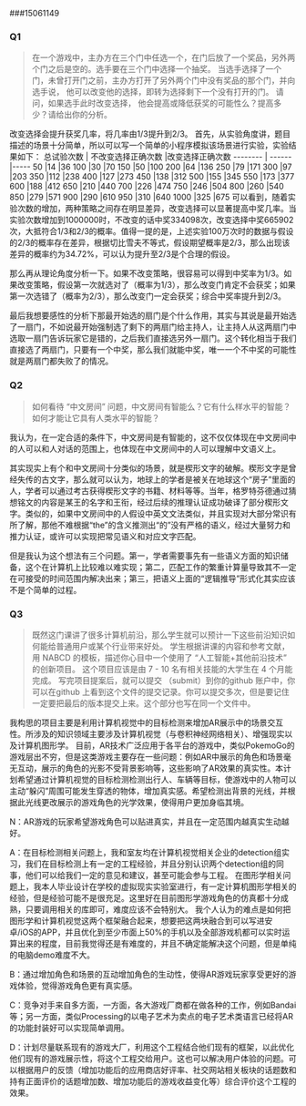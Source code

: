 ###15061149
### Q1
>  在一个游戏中，主办方在三个门中任选一个，在门后放了一个奖品，另外两个门之后是空的。选手要在三个门中选择一个抽奖。 当选手选择了一个门，未曾打开门之前，主办方打开了另外两个门中没有奖品的那个门，并向选手说， 他可以改变他的选择，即转为选择剩下一个没有打开的门。 请问，如果选手此时改变选择， 他会提高或降低获奖的可能性么？提高多少？请给出你的分析。 

改变选择会提升获奖几率，将几率由1/3提升到2/3。
首先，从实验角度讲，题目描述的场景十分简单，所以可以写一个简单的小程序模拟该场景进行实验，实验结果如下：
总试验次数     | 不改变选择正确次数   |改变选择正确次数
-------- | ------|-----
50      |14     |36
100     |30     |70
150     |50     |100
200     |64     |136
250     |79     |171
300     |97     |203
350     |112    |238
400     |127    |273
450     |138    |312
500     |155    |345
550     |173    |377
600     |188    |412
650     |210    |440
700     |226    |474
750     |246    |504
800     |260    |540
850     |279    |571
900     |290    |610
950     |310    |640
1000    |325    |675
可以看到，随着实验次数的增加，两种策略之间存在明显差异，改变选择可以显著提高中奖几率。当实验次数增加到1000000时，不改变的话中奖334098次，改变选择中奖665902次，大抵符合1/3和2/3的概率。值得一提的是，上述实验100万次时的数据与假设的2/3的概率存在差异，根据切比雪夫不等式，假设期望概率是2/3，那么出现该差异的概率约为34.72%，可以认为提升至2/3是个合理的假设。

那么再从理论角度分析一下。如果不改变策略，很容易可以得到中奖率为1/3。如果改变策略，假设第一次就选对了（概率为1/3），那么改变门肯定不会获奖；如果第一次选错了（概率为2/3），那么改变门一定会获奖；综合中奖率提升到2/3。

最后我想要感性的分析下那最开始选的扇门是个什么作用，其实与其说是最开始选了一扇门，不如说最开始强制选了剩下的两扇门给主持人，让主持人从这两扇门中选取一扇门告诉玩家它是错的，之后我们直接选另外一扇门。这个转化相当于我们直接选了两扇门，只要有一个中奖，那么我们就能中奖，唯一一个不中奖的可能性就是两扇门都失败了的情况。

### Q2
>如何看待 “中文房间” 问题，中文房间有智能么？它有什么样水平的智能？如何才能让它具有人类水平的智能？

我认为，在一定合适的条件下，中文房间是有智能的，这不仅仅体现在中文房间中的人可以和人对话的范围上，也体现在中文房间中的人可以理解中文语义上。

其实现实上有个和中文房间十分类似的场景，就是楔形文字的破解。楔形文字是曾经失传的古文字，那么就可以认为，地球上的学者是被关在地球这个“房子”里面的人，学者可以通过考古获得楔形文字的书籍、材料等等。当年，格罗特芬德通过猜想铭文的内容是某王的名字和王衔，经过后续的推理认证成功破译了部分楔形文字。类似的，如果中文房间中的人假设中英文文法类似，并且实现对大部分常识有所了解，那他不难根据“the”的含义推测出“的”没有严格的语义，经过大量努力和推力认证，或许可以实现把常见语义和对应文字匹配。

但是我认为这个想法有三个问题。第一，学者需要事先有一些语义方面的知识储备，这个在计算机上比较难以难实现；第二，匹配工作的繁重计算量导致其不一定在可接受的时间范围内解决出来；第三，把语义上面的“逻辑推导”形式化其实应该不是个简单的过程。

### Q3
>既然这门课讲了很多计算机前沿，那么学生就可以预计一下这些前沿知识如何能给普通用户或某个行业带来好处。 学生根据讲课的内容和参考文献，用 NABCD 的模板，描述你心目中一个使用了 “人工智能+其他前沿技术” 的创新项目。 这个项目应该是由 7 - 10 名有相关技能的大学生在 4 个月能完成。 写完项目提案后，就可以提交 （submit）到你的github 账户中，你可以在github 上看到这个文件的提交记录。你可以提交多次，但是要记住一定要把最后的版本提交上来。这个部分也写在同一个文件中。

我构思的项目主要是利用计算机视觉中的目标检测来增加AR展示中的场景交互性。所涉及的知识领域主要涉及计算机视觉（与卷积神经网络相关）、增强现实以及计算机图形学。
目前，AR技术广泛应用于各平台的游戏中，类似PokemoGo的游戏层出不穷，但是这类游戏主要存在一些问题：例如AR中展示的角色和场景毫无互动，展示的角色的光影不受背景影响等，这些影响了AR效果的真实性。本计划希望通过计算机视觉的目标检测检测出行人、车辆等目标，使游戏中的人物可以主动“躲闪”周围可能发生穿透的物体，增加真实感。希望检测出背景的光线，并根据此光线更改展示的游戏角色的光学效果，使得用户更加身临其境。

N：AR游戏的玩家希望游戏角色可以贴进真实，并且在一定范围内越真实生动越好。

A：在目标检测相关问题上，我和室友均在计算机视觉相关企业的detection组实习，我们在目标检测上有一定的工程经验，并且分别认识两个detection组的同事，他们可以给我们一定的意见和建议，甚至可能会参与工程。
在图形学相关问题上，我本人毕业设计在学校的虚拟现实实验室进行，有一定计算机图形学相关的经验，但是经验可能不是很充足。这里好在目前图形学游戏角色的仿真都十分成熟，只要调用相关的库即可，难度应该不会特别大。
我个人认为的难点是如何把图形学和计算机视觉这两个框架融合起来，想要把这两块融合到可以写进安卓/iOS的APP，并且优化到至少市面上50%的手机以及全部游戏机都可以实时运算出来的程度，目前我觉得还是有难度的，并且不确定能解决这个问题，但是单纯的电脑demo难度不大。

B：通过增加角色和场景的互动增加角色的生动性，使得AR游戏玩家享受更好的游戏体验，觉得游戏角色更有真实感。

C：竞争对手来自多方面，一方面，各大游戏厂商都在做各种的工作，例如Bandai等；另一方面，类似Processing的以电子艺术为卖点的电子艺术类语言已经将AR的功能封装好可以实现简单调用。

D：计划尽量联系现有的游戏大厂，利用这个工程结合他们现有的框架，以此优化他们现有的游戏展示性，将这个工程交给用户。这也可以解决用户体验的问题。可以根据用户的反馈（增加功能后的应用商店好评率、社交网站相关板块的话题数和持有正面评价的话题增加数、增加功能后的游戏收益变化等）综合评价这个工程的效果。
